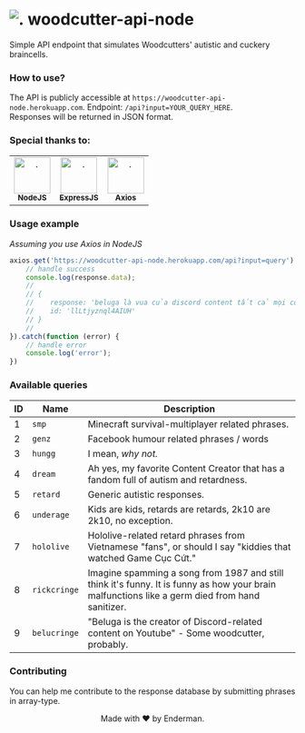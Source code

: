 # <img src="https://cdn.discordapp.com/emojis/932559342065049641.png?size=28" alt="."/> woodcutter-api-node
Simple API endpoint that simulates Woodcutters' autistic and cuckery braincells. 

### How to use?  
The API is publicly accessible at `https://woodcutter-api-node.herokuapp.com`. Endpoint: `/api?input=YOUR_QUERY_HERE`.  
Responses will be returned in JSON format.

### Special thanks to:
<table>
    <tr>
      <td align="center"><a href="https://nodejs.org/"><img src="https://cdn.discordapp.com/emojis/932559343600156674.png" width="64" height="64" alt="."/><br/><sub><b>NodeJS</b></sub></a><br/></td>
      <td align="center"><a href="https://expressjs.com/"><img src="https://cdn.discordapp.com/attachments/943101536605716500/943781541258080266/unknown.png" alt="." width="64" height="64"/><br/><sub><b>ExpressJS</b></sub></a><br/></td>
      <td align="center"><a href="https://axios-http.com/"><img src="https://avatars.githubusercontent.com/u/32372333" width="64" height="64" alt="."/><br/><sub><b>Axios</b></sub></a><br/></td>
    </tr>
</table>

### Usage example
*Assuming you use Axios in NodeJS*  
```js
axios.get('https://woodcutter-api-node.herokuapp.com/api?input=query').then(function (response) {
    // handle success
    console.log(response.data);
    //
    // {
    //    response: 'beluga là vua của discord content tất cả mọi content discord đều ăn cắp ý tưởng beluga không xin phép',
    //    id: 'llLtjyznql4AIUH'
    // }
    // 
}).catch(function (error) {
    // handle error
    console.log('error');
})
```

### Available queries  
| ID | Name | Description |
| ------------- | ------------- | ------------ |
| 1 | `smp` | Minecraft survival-multiplayer related phrases. |
| 2 | `genz` | Facebook humour related phrases / words |
| 3 | `hungg` | I mean, *why not.* |
| 4 | `dream` | Ah yes, my favorite Content Creator that has a fandom full of autism and retardness. |
| 5 | `retard` | Generic autistic responses. |
| 6 | `underage` | Kids are kids, retards are retards, 2k10 are 2k10, no exception. |
| 7 | `hololive` | Hololive-related retard phrases from Vietnamese "fans", or should I say "kiddies that watched Game Cục Cứt." |
| 8 | `rickcringe` | Imagine spamming a song from 1987 and still think it's funny. It is funny as how your brain malfunctions like a germ died from hand sanitizer. |
| 9 | `belucringe` | "Beluga is the creator of Discord-related content on Youtube" - Some woodcutter, probably. |

### Contributing
You can help me contribute to the response database by submitting phrases in array-type.  



<p align="center">Made with ❤️ by Enderman.</p>
